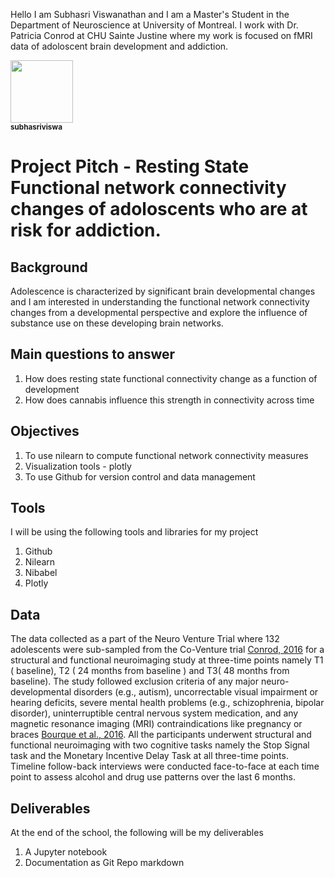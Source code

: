 
Hello I am Subhasri Viswanathan and I am a Master's Student in the Department of Neuroscience at University of Montreal. I work with Dr. Patricia Conrod at CHU Sainte Justine where my work is focused on fMRI data of adoloscent brain development and addiction.

<a href="https://github.com/pbellec">
   <img src="https://avatars.githubusercontent.com/u/62513668?v=4?s=100" 
width="100px;" alt=""/>
   <br /><sub><b>subhasriviswa</b></sub>
</a>

# Project Pitch - Resting State Functional network connectivity changes of adoloscents who are at risk for addiction. 
## Background
Adolescence is characterized by significant brain developmental changes and I am interested in understanding the functional network connectivity changes from a developmental perspective and explore the influence of substance use on these developing brain networks. 


## Main questions to answer
1. How does resting state functional connectivity change as a function of development
2. How does cannabis influence this strength in connectivity across time 


## Objectives
1. To use nilearn to compute functional network connectivity measures
2. Visualization tools - plotly
3. To use Github for version control and data management

## Tools 
I will be using the following tools and libraries for my project
1. Github
2. Nilearn
3. Nibabel
4. Plotly 

## Data
The data collected as a part of the Neuro Venture Trial where 132 adolescents were sub-sampled from the Co-Venture trial [Conrod, 2016](https://clinicaltrials.gov/ct2/show/NCT01655615) for a structural and functional neuroimaging study at three-time points namely T1 ( baseline), T2 ( 24 months from baseline ) and T3( 48 months from baseline). The study followed exclusion criteria of any major neuro-developmental disorders (e.g., autism), uncorrectable visual impairment or hearing deficits, severe mental health problems (e.g., schizophrenia, bipolar disorder), uninterruptible central nervous system medication, and any magnetic resonance imaging (MRI) contraindications like pregnancy or braces [Bourque et al., 2016](https://www.ncbi.nlm.nih.gov/pmc/articles/PMC5153672/). All the participants underwent structural and functional neuroimaging with two cognitive tasks namely the Stop Signal task and the Monetary Incentive Delay Task at all three-time points. Timeline follow-back interviews were conducted face-to-face at each time point to assess alcohol and drug use patterns over the last 6 months.

## Deliverables
At the end of the school, the following will be my deliverables
1. A Jupyter notebook  
2. Documentation as Git Repo markdown  
	
